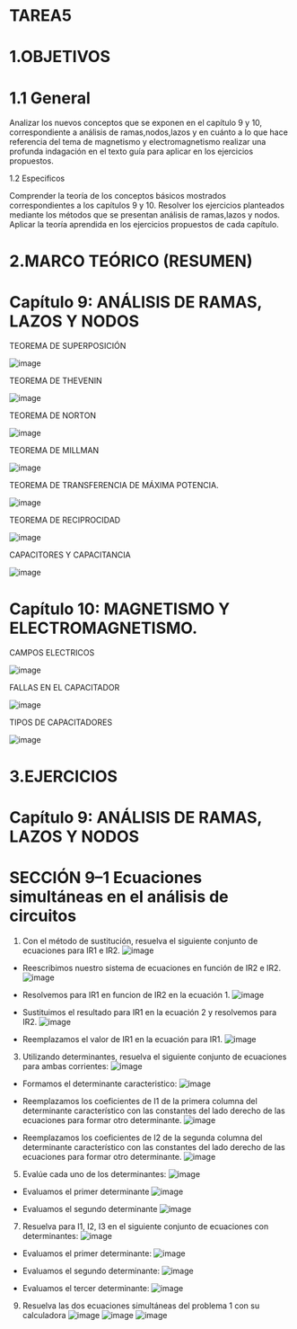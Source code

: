 # TAREA5

# 1.OBJETIVOS

# 1.1 General

Analizar los nuevos conceptos que se exponen en el capítulo 9 y 10, correspondiente a análisis de ramas,nodos,lazos y en cuánto a lo que hace referencia del tema de magnetismo y electromagnetismo realizar una profunda indagación en el texto guía para aplicar en los ejercicios propuestos.

1.2 Especificos

Comprender la teoría de los conceptos básicos mostrados correspondientes a los capítulos 9 y 10.
Resolver los ejercicios planteados mediante los métodos que se presentan análisis de ramas,lazos y nodos.
Aplicar la teoría aprendida en los ejercicios propuestos de cada capítulo.

# 2.MARCO TEÓRICO (RESUMEN)

# Capítulo 9: ANÁLISIS DE RAMAS, LAZOS Y NODOS

TEOREMA DE SUPERPOSICIÓN

![image](https://user-images.githubusercontent.com/116813369/208825559-a6e8d619-dad7-4428-9f2d-016e671e151b.png)

TEOREMA DE THEVENIN

![image](https://user-images.githubusercontent.com/116813369/208825580-e5b6e6e5-270b-47c9-ae57-f54989a1abb7.png)

TEOREMA DE NORTON

![image](https://user-images.githubusercontent.com/116813369/208825593-0de63a3d-69f4-4daf-bfcf-7832be812d85.png)

TEOREMA DE MILLMAN

![image](https://user-images.githubusercontent.com/116813369/208825610-08598343-62db-4bf0-8502-3935dde574e8.png)

TEOREMA DE TRANSFERENCIA DE MÁXIMA POTENCIA.

![image](https://user-images.githubusercontent.com/116813369/208825630-a6ce0004-ae54-44db-9cdf-6d9b216e2921.png)

TEOREMA DE RECIPROCIDAD

![image](https://user-images.githubusercontent.com/116813369/208825641-75371b64-f875-4184-a74a-b7027eaa6d01.png)

CAPACITORES Y CAPACITANCIA

![image](https://user-images.githubusercontent.com/116813369/208825669-458d47c3-7bdc-409e-bcec-790a88dfbfe1.png)

# Capítulo 10: MAGNETISMO Y ELECTROMAGNETISMO.

CAMPOS ELECTRICOS

![image](https://user-images.githubusercontent.com/116813369/208825696-493d459b-9d38-45f7-8808-3d2f7ceee477.png)

FALLAS EN EL CAPACITADOR

![image](https://user-images.githubusercontent.com/116813369/208825711-58dcd533-2db6-498c-a345-150e9e18490c.png)

TIPOS DE CAPACITADORES

![image](https://user-images.githubusercontent.com/116813369/208825724-6e9e317f-5319-4bfa-bc0d-d1c55ddda531.png)

# 3.EJERCICIOS

# Capítulo 9: ANÁLISIS DE RAMAS, LAZOS Y NODOS

# SECCIÓN 9–1 Ecuaciones simultáneas en el análisis de circuitos

1. Con el método de sustitución, resuelva el siguiente conjunto de ecuaciones para IR1 e IR2.
![image](https://user-images.githubusercontent.com/116813369/209418539-a9432ec4-d49d-4e31-bd5e-751d81953a8b.png)

* Reescribimos nuestro sistema de ecuaciones en función de IR2 e IR2.
![image](https://user-images.githubusercontent.com/116813369/209418545-f8a41cc2-ced2-4479-bab8-8d5e6a2db73f.png)

* Resolvemos para IR1 en funcion de IR2 en la ecuación 1.
![image](https://user-images.githubusercontent.com/116813369/209418549-8feab296-6baf-4339-95fa-96047953fc0b.png)

* Sustituimos el resultado para IR1 en la ecuación 2 y resolvemos para IR2.
![image](https://user-images.githubusercontent.com/116813369/209418557-43669f23-798a-42fc-a6ef-bc85b9fb6ad9.png)

* Reemplazamos el valor de IR1 en la ecuación para IR1.
![image](https://user-images.githubusercontent.com/116813369/209418562-92c9affa-192e-4dea-8358-69e2b432f82c.png)

3. Utilizando determinantes, resuelva el siguiente conjunto de ecuaciones para ambas corrientes:
![image](https://user-images.githubusercontent.com/116813369/209418569-5281d22f-b270-4955-a8b4-48d6a45b532b.png)

* Formamos el determinante caracteristico:
![image](https://user-images.githubusercontent.com/116813369/209418570-6896f0ea-de89-4338-b498-bd9e7777a60d.png)

* Reemplazamos los coeficientes de I1 de la primera columna del determinante característico con las constantes del lado derecho de las ecuaciones para formar otro determinante.
![image](https://user-images.githubusercontent.com/116813369/209418598-04fd33f9-8501-4a39-9361-e39f6e1ca7e9.png)

* Reemplazamos los coeficientes de I2 de la segunda columna del determinante característico con las constantes del lado derecho de las ecuaciones para formar otro determinante.
![image](https://user-images.githubusercontent.com/116813369/209418601-82995730-d227-43b3-8e52-ce9c34303c98.png)

5. Evalúe cada uno de los determinantes:
![image](https://user-images.githubusercontent.com/116813369/209418607-999835ee-bf04-45b0-9c5f-05eedc1530ab.png)

* Evaluamos el primer determinante
![image](https://user-images.githubusercontent.com/116813369/209418615-b1a6539d-e1a4-4a94-a56a-74b4bf7740fb.png)

* Evaluamos el segundo determinante
![image](https://user-images.githubusercontent.com/116813369/209418623-2283e1f4-1cea-4edc-b012-3ceecdc5631d.png)

7. Resuelva para I1, I2, I3 en el siguiente conjunto de ecuaciones con determinantes:
![image](https://user-images.githubusercontent.com/116813369/209418627-35dfddc0-90a1-4f6c-89d7-762e082c3eb5.png)

* Evaluamos el primer determinante:
![image](https://user-images.githubusercontent.com/116813369/209418676-9fe99ea9-6ed7-45f3-91a9-450a3b922e18.png)

* Evaluamos el segundo determinante:
![image](https://user-images.githubusercontent.com/116813369/209418683-1ff9027d-9346-4d7a-9de7-da61164a1c33.png)

* Evaluamos el tercer determinante:
![image](https://user-images.githubusercontent.com/116813369/209418689-aabb40dc-0327-48eb-9145-2c638be0b16b.png)

9. Resuelva las dos ecuaciones simultáneas del problema 1 con su calculadora
![image](https://user-images.githubusercontent.com/116813369/209418695-f3890ba0-2d7d-4b99-a607-ee69a75ec141.png)
![image](https://user-images.githubusercontent.com/116813369/209418698-d2d8059e-65b9-49ab-bc5f-5568863bd43c.png)
![image](https://user-images.githubusercontent.com/116813369/209418702-9989938a-8001-4374-99d0-b9ab9694b970.png)


